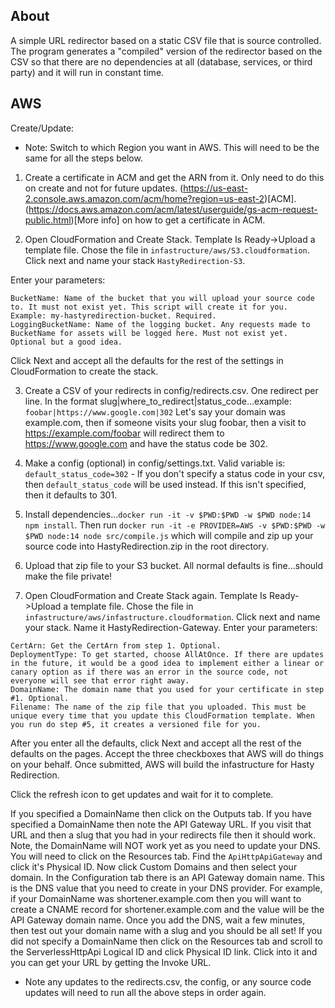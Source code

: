 ## About

A simple URL redirector based on a static CSV file that is source controlled. The program generates a "compiled" version of the redirector based on the CSV so that there are no dependencies at all (database, services, or third party) and it will run in constant time.

## AWS

Create/Update:

* Note: Switch to which Region you want in AWS. This will need to be the same for all the steps below.

1. Create a certificate in ACM and get the ARN from it. Only need to do this on create and not for future updates. (https://us-east-2.console.aws.amazon.com/acm/home?region=us-east-2)[ACM]. (https://docs.aws.amazon.com/acm/latest/userguide/gs-acm-request-public.html)[More info] on how to get a certificate in ACM.

2. Open CloudFormation and Create Stack. Template Is Ready->Upload a template file. Chose the file in `infastructure/aws/S3.cloudformation`. Click next and name your stack `HastyRedirection-S3`.

Enter your parameters:

```
BucketName: Name of the bucket that you will upload your source code to. It must not exist yet. This script will create it for you. Example: my-hastyredirection-bucket. Required.
LoggingBucketName: Name of the logging bucket. Any requests made to BucketName for assets will be logged here. Must not exist yet. Optional but a good idea.
```

Click Next and accept all the defaults for the rest of the settings in CloudFormation to create the stack. 

3. Create a CSV of your redirects in config/redirects.csv. One redirect per line. In the format slug|where_to_redirect|status_code...example: `foobar|https://www.google.com|302` Let's say your domain was example.com, then if someone visits your slug foobar, then a visit to https://example.com/foobar will redirect them to https://www.google.com and have the status code be 302.

4. Make a config (optional) in config/settings.txt. Valid variable is:
  `default_status_code=302` - If you don't specify a status code in your csv, then `default_status_code` will be used instead. If this isn't specified, then it defaults to 301.


5. Install dependencies...`docker run -it -v $PWD:$PWD -w $PWD node:14 npm install`. Then run `docker run -it -e PROVIDER=AWS -v $PWD:$PWD -w $PWD node:14 node src/compile.js` which will compile and zip up your source code into HastyRedirection.zip in the root directory.

6. Upload that zip file to your S3 bucket. All normal defaults is fine...should make the file private!

7. Open CloudFormation and Create Stack again. Template Is Ready->Upload a template file. Chose the file in `infastructure/aws/infastructure.cloudformation`. Click next and name your stack. Name it HastyRedirection-Gateway. Enter your parameters:

```
CertArn: Get the CertArn from step 1. Optional.
DeploymentType: To get started, choose AllAtOnce. If there are updates in the future, it would be a good idea to implement either a linear or canary option as if there was an error in the source code, not everyone will see that error right away. 
DomainName: The domain name that you used for your certificate in step #1. Optional.
Filename: The name of the zip file that you uploaded. This must be unique every time that you update this CloudFormation template. When you run do step #5, it creates a versioned file for you.
```

After you enter all the defaults, click Next and accept all the rest of the defaults on the pages. Accept the three checkboxes that AWS will do things on your behalf. Once submitted, AWS will build the infastructure for Hasty Redirection.

Click the refresh icon to get updates and wait for it to complete.

  If you specified a DomainName then click on the Outputs tab. If you have specified a DomainName then note the API Gateway URL. If you visit that URL and then a slug that you had in your redirects file then it should work. Note, the DomainName will NOT work yet as you need to update your DNS. You will need to click on the Resources tab. Find the `ApiHttpApiGateway` and click it's Physical ID. Now click Custom Domains and then select your domain. In the Configuration tab there is an API Gateway domain name. This is the DNS value that you need to create in your DNS provider. For example, if your DomainName was shortener.example.com then you will want to create a CNAME record for shortener.example.com and the value will be the API Gateway domain name. Once you add the DNS, wait a few minutes, then test out your domain name with a slug and you should be all set!
  If you did not specify a DomainName then click on the Resources tab and scroll to the ServerlessHttpApi Logical ID and click Physical ID link. Click into it and you can get your URL by getting the Invoke URL. 

* Note any updates to the redirects.csv, the config, or any source code updates will need to run all the above steps in order again.